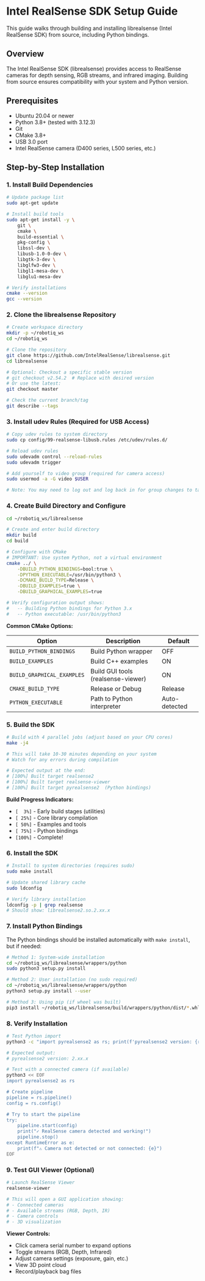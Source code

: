 # Intel RealSense SDK Setup Guide

This guide walks through building and installing librealsense (Intel RealSense SDK) from source, including Python bindings.

## Overview

The Intel RealSense SDK (librealsense) provides access to RealSense cameras for depth sensing, RGB streams, and infrared imaging. Building from source ensures compatibility with your system and Python version.

## Prerequisites

- Ubuntu 20.04 or newer
- Python 3.8+ (tested with 3.12.3)
- Git
- CMake 3.8+
- USB 3.0 port
- Intel RealSense camera (D400 series, L500 series, etc.)

## Step-by-Step Installation

### 1. Install Build Dependencies

```bash
# Update package list
sudo apt-get update

# Install build tools
sudo apt-get install -y \
    git \
    cmake \
    build-essential \
    pkg-config \
    libssl-dev \
    libusb-1.0-0-dev \
    libgtk-3-dev \
    libglfw3-dev \
    libgl1-mesa-dev \
    libglu1-mesa-dev

# Verify installations
cmake --version
gcc --version
```

### 2. Clone the librealsense Repository

```bash
# Create workspace directory
mkdir -p ~/robotiq_ws
cd ~/robotiq_ws

# Clone the repository
git clone https://github.com/IntelRealSense/librealsense.git
cd librealsense

# Optional: Checkout a specific stable version
# git checkout v2.54.2  # Replace with desired version
# Or use the latest:
git checkout master

# Check the current branch/tag
git describe --tags
```

### 3. Install udev Rules (Required for USB Access)

```bash
# Copy udev rules to system directory
sudo cp config/99-realsense-libusb.rules /etc/udev/rules.d/

# Reload udev rules
sudo udevadm control --reload-rules
sudo udevadm trigger

# Add yourself to video group (required for camera access)
sudo usermod -a -G video $USER

# Note: You may need to log out and log back in for group changes to take effect
```

### 4. Create Build Directory and Configure

```bash
cd ~/robotiq_ws/librealsense

# Create and enter build directory
mkdir build
cd build

# Configure with CMake
# IMPORTANT: Use system Python, not a virtual environment
cmake ../ \
    -DBUILD_PYTHON_BINDINGS=bool:true \
    -DPYTHON_EXECUTABLE=/usr/bin/python3 \
    -DCMAKE_BUILD_TYPE=Release \
    -DBUILD_EXAMPLES=true \
    -DBUILD_GRAPHICAL_EXAMPLES=true

# Verify configuration output shows:
#   -- Building Python bindings for Python 3.x
#   -- Python executable: /usr/bin/python3
```

**Common CMake Options:**

| Option | Description | Default |
|--------|-------------|---------|
| `BUILD_PYTHON_BINDINGS` | Build Python wrapper | OFF |
| `BUILD_EXAMPLES` | Build C++ examples | ON |
| `BUILD_GRAPHICAL_EXAMPLES` | Build GUI tools (realsense-viewer) | ON |
| `CMAKE_BUILD_TYPE` | Release or Debug | Release |
| `PYTHON_EXECUTABLE` | Path to Python interpreter | Auto-detected |

### 5. Build the SDK

```bash
# Build with 4 parallel jobs (adjust based on your CPU cores)
make -j4

# This will take 10-30 minutes depending on your system
# Watch for any errors during compilation

# Expected output at the end:
# [100%] Built target realsense2
# [100%] Built target realsense-viewer
# [100%] Built target pyrealsense2  (Python bindings)
```

**Build Progress Indicators:**
- `[  3%]` - Early build stages (utilities)
- `[ 25%]` - Core library compilation
- `[ 50%]` - Examples and tools
- `[ 75%]` - Python bindings
- `[100%]` - Complete!

### 6. Install the SDK

```bash
# Install to system directories (requires sudo)
sudo make install

# Update shared library cache
sudo ldconfig

# Verify library installation
ldconfig -p | grep realsense
# Should show: librealsense2.so.2.xx.x
```

### 7. Install Python Bindings

The Python bindings should be installed automatically with `make install`, but if needed:

```bash
# Method 1: System-wide installation
cd ~/robotiq_ws/librealsense/wrappers/python
sudo python3 setup.py install

# Method 2: User installation (no sudo required)
cd ~/robotiq_ws/librealsense/wrappers/python
python3 setup.py install --user

# Method 3: Using pip (if wheel was built)
pip3 install ~/robotiq_ws/librealsense/build/wrappers/python/dist/*.whl --break-system-packages
```

### 8. Verify Installation

```bash
# Test Python import
python3 -c "import pyrealsense2 as rs; print(f'pyrealsense2 version: {rs.__version__}')"

# Expected output:
# pyrealsense2 version: 2.xx.x

# Test with a connected camera (if available)
python3 << EOF
import pyrealsense2 as rs

# Create pipeline
pipeline = rs.pipeline()
config = rs.config()

# Try to start the pipeline
try:
    pipeline.start(config)
    print("✓ RealSense camera detected and working!")
    pipeline.stop()
except RuntimeError as e:
    print(f"⚠ Camera not detected or not connected: {e}")
EOF
```

### 9. Test GUI Viewer (Optional)

```bash
# Launch RealSense Viewer
realsense-viewer

# This will open a GUI application showing:
# - Connected cameras
# - Available streams (RGB, Depth, IR)
# - Camera controls
# - 3D visualization
```

**Viewer Controls:**
- Click camera serial number to expand options
- Toggle streams (RGB, Depth, Infrared)
- Adjust camera settings (exposure, gain, etc.)
- View 3D point cloud
- Record/playback bag files

